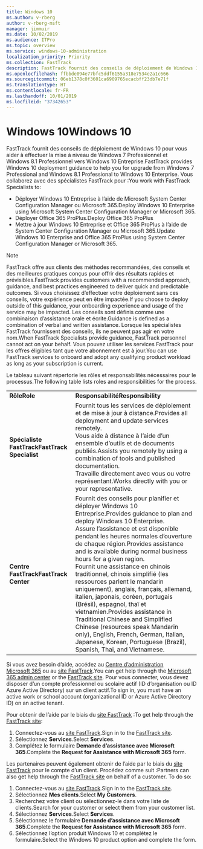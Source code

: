 ```yaml
---
title: Windows 10
ms.author: v-rberg
author: v-rberg-msft
manager: jimmuir
ms.date: 10/02/2019
ms.audience: ITPro
ms.topic: overview
ms.service: windows-10-administration
localization_priority: Priority
ms.collection: FastTrack
description: FastTrack fournit des conseils de déploiement de Windows 10 pour vous aider à effectuer la mise à niveau de Windows 7 Professionnel et Windows 8.1 Professionnel vers Windows 10 Entreprise.
ms.openlocfilehash: ffbbde094e77bfc5ddf6155a318e7534e2a1c666
ms.sourcegitcommit: 06eb1378c0f3601ca6909765ecacbff23db7e71f
ms.translationtype: HT
ms.contentlocale: fr-FR
ms.lasthandoff: 10/01/2019
ms.locfileid: "37342653"
---
```

# <a name="windows-10"></a><span data-ttu-id="eadd9-103">Windows 10</span><span class="sxs-lookup"><span data-stu-id="eadd9-103">Windows 10</span></span>

<span data-ttu-id="eadd9-104">FastTrack fournit des conseils de déploiement de Windows 10 pour vous aider à effectuer la mise à niveau de Windows 7 Professionnel et Windows 8.1 Professionnel vers Windows 10 Entreprise.</span><span class="sxs-lookup"><span data-stu-id="eadd9-104">FastTrack provides Windows 10 deployment guidance to help you for upgrade from Windows 7 Professional and Windows 8.1 Professional to Windows 10 Enterprise.</span></span> <span data-ttu-id="eadd9-105">Vous collaborez avec des spécialistes FastTrack pour :</span><span class="sxs-lookup"><span data-stu-id="eadd9-105">You work with FastTrack Specialists to:</span></span>

- <span data-ttu-id="eadd9-106">Déployer Windows 10 Entreprise à l’aide de Microsoft System Center Configuration Manager ou Microsoft 365.</span><span class="sxs-lookup"><span data-stu-id="eadd9-106">Deploy Windows 10 Enterprise using Microsoft System Center Configuration Manager or Microsoft 365.</span></span>
- <span data-ttu-id="eadd9-107">Déployer Office 365 ProPlus.</span><span class="sxs-lookup"><span data-stu-id="eadd9-107">Deploy Office 365 ProPlus</span></span> 
- <span data-ttu-id="eadd9-108">Mettre à jour Windows 10 Entreprise et Office 365 ProPlus à l’aide de System Center Configuration Manager ou Microsoft 365.</span><span class="sxs-lookup"><span data-stu-id="eadd9-108">Update Windows 10 Enterprise and Office 365 ProPlus using System Center Configuration Manager or Microsoft 365.</span></span>
  
> [!NOTE]
> <span data-ttu-id="eadd9-109">FastTrack offre aux clients des méthodes recommandées, des conseils et des meilleures pratiques conçus pour offrir des résultats rapides et prévisibles.</span><span class="sxs-lookup"><span data-stu-id="eadd9-109">FastTrack provides customers with a recommended approach, guidance, and best practices engineered to deliver quick and predictable outcomes.</span></span> <span data-ttu-id="eadd9-110">Si vous choisissez d’effectuer votre déploiement sans ces conseils, votre expérience peut en être impactée.</span><span class="sxs-lookup"><span data-stu-id="eadd9-110">If you choose to deploy outside of this guidance, your onboarding experience and usage of the service may be impacted.</span></span> <span data-ttu-id="eadd9-111">Les conseils sont définis comme une combinaison d’assistance orale et écrite.</span><span class="sxs-lookup"><span data-stu-id="eadd9-111">Guidance is defined as a combination of verbal and written assistance.</span></span> <span data-ttu-id="eadd9-112">Lorsque les spécialistes FastTrack fournissent des conseils, ils ne peuvent pas agir en votre nom.</span><span class="sxs-lookup"><span data-stu-id="eadd9-112">When FastTrack Specialists provide guidance, FastTrack personnel cannot act on your behalf.</span></span> <span data-ttu-id="eadd9-113">Vous pouvez utiliser les services FastTrack pour les offres éligibles tant que votre abonnement est à jour.</span><span class="sxs-lookup"><span data-stu-id="eadd9-113">You can use FastTrack services to onboard and adopt any qualifying product workload as long as your subscription is current.</span></span>  
    
<span data-ttu-id="eadd9-114">Le tableau suivant répertorie les rôles et responsabilités nécessaires pour le processus.</span><span class="sxs-lookup"><span data-stu-id="eadd9-114">The following table lists roles and responsibilities for the process.</span></span>

|||
|:-----|:-----|
|<span data-ttu-id="eadd9-115">**Rôle**</span><span class="sxs-lookup"><span data-stu-id="eadd9-115">**Role**</span></span> <br/> |<span data-ttu-id="eadd9-116">**Responsabilité**</span><span class="sxs-lookup"><span data-stu-id="eadd9-116">**Responsibility**</span></span> <br/> |
|<span data-ttu-id="eadd9-117">**Spécialiste FastTrack**</span><span class="sxs-lookup"><span data-stu-id="eadd9-117">**FastTrack Specialist**</span></span> <br/> |<span data-ttu-id="eadd9-118">Fournit tous les services de déploiement et de mise à jour à distance.</span><span class="sxs-lookup"><span data-stu-id="eadd9-118">Provides all deployment and update services remotely.</span></span>  <br/> <span data-ttu-id="eadd9-119">Vous aide à distance à l’aide d’un ensemble d’outils et de documents publiés.</span><span class="sxs-lookup"><span data-stu-id="eadd9-119">Assists you remotely by using a combination of tools and published documentation.</span></span> <br/> <span data-ttu-id="eadd9-120">Travaille directement avec vous ou votre représentant.</span><span class="sxs-lookup"><span data-stu-id="eadd9-120">Works directly with you or your representative.</span></span>|
|<span data-ttu-id="eadd9-121">**Centre FastTrack**</span><span class="sxs-lookup"><span data-stu-id="eadd9-121">**FastTrack Center**</span></span>  <br/> |<span data-ttu-id="eadd9-122">Fournit des conseils pour planifier et déployer Windows 10 Entreprise.</span><span class="sxs-lookup"><span data-stu-id="eadd9-122">Provides guidance to plan and deploy Windows 10 Enterprise.</span></span>   <br/> <span data-ttu-id="eadd9-123">Assure l’assistance et est disponible pendant les heures normales d’ouverture de chaque région.</span><span class="sxs-lookup"><span data-stu-id="eadd9-123">Provides assistance and is available during normal business hours for a given region.</span></span> <br/> <span data-ttu-id="eadd9-124">Fournit une assistance en chinois traditionnel, chinois simplifié (les ressources parlent le mandarin uniquement), anglais, français, allemand, italien, japonais, coréen, portugais (Brésil), espagnol, thaï et vietnamien.</span><span class="sxs-lookup"><span data-stu-id="eadd9-124">Provides assistance in Traditional Chinese and Simplified Chinese (resources speak Mandarin only), English, French, German, Italian, Japanese, Korean, Portuguese (Brazil), Spanish, Thai, and Vietnamese.</span></span>|
 
<span data-ttu-id="eadd9-125">Si vous avez besoin d’aide, accédez au [Centre d’administration Microsoft 365](https://go.microsoft.com/fwlink/?linkid=2032704) ou au [site FastTrack](https://go.microsoft.com/fwlink/?linkid=780698).</span><span class="sxs-lookup"><span data-stu-id="eadd9-125">You can get help through the [Microsoft 365 admin center](https://go.microsoft.com/fwlink/?linkid=2032704) or the [FastTrack site](https://go.microsoft.com/fwlink/?linkid=780698).</span></span> <span data-ttu-id="eadd9-126">Pour vous connecter, vous devez disposer d’un compte professionnel ou scolaire actif (ID d’organisation ou ID Azure Active Directory) sur un client actif.</span><span class="sxs-lookup"><span data-stu-id="eadd9-126">To sign in, you must have an active work or school account (organizational ID or Azure Active Directory ID) on an active tenant.</span></span> 

<span data-ttu-id="eadd9-127">Pour obtenir de l’aide par le biais du [site FastTrack](https://go.microsoft.com/fwlink/?linkid=780698) :</span><span class="sxs-lookup"><span data-stu-id="eadd9-127">To get help through the [FastTrack site](https://go.microsoft.com/fwlink/?linkid=780698):</span></span> 
1.  <span data-ttu-id="eadd9-128">Connectez-vous au [site FastTrack](https://go.microsoft.com/fwlink/?linkid=780698).</span><span class="sxs-lookup"><span data-stu-id="eadd9-128">Sign in to the [FastTrack site](https://go.microsoft.com/fwlink/?linkid=780698).</span></span> 
2.  <span data-ttu-id="eadd9-129">Sélectionnez **Services**.</span><span class="sxs-lookup"><span data-stu-id="eadd9-129">Select **Services**.</span></span>
3.  <span data-ttu-id="eadd9-130">Complétez le formulaire **Demande d’assistance avec Microsoft 365**.</span><span class="sxs-lookup"><span data-stu-id="eadd9-130">Complete the **Request for Assistance with Microsoft 365** form.</span></span>
  
<span data-ttu-id="eadd9-p104">Les partenaires peuvent également obtenir de l’aide par le biais du [site FastTrack](https://go.microsoft.com/fwlink/?linkid=780698) pour le compte d’un client. Procédez comme suit :</span><span class="sxs-lookup"><span data-stu-id="eadd9-p104">Partners can also get help through the [FastTrack site](https://go.microsoft.com/fwlink/?linkid=780698) on behalf of a customer. To do so:</span></span>
1.  <span data-ttu-id="eadd9-133">Connectez-vous au [site FastTrack](https://go.microsoft.com/fwlink/?linkid=780698).</span><span class="sxs-lookup"><span data-stu-id="eadd9-133">Sign in to the [FastTrack site](https://go.microsoft.com/fwlink/?linkid=780698).</span></span> 
2.  <span data-ttu-id="eadd9-134">Sélectionnez **Mes clients**.</span><span class="sxs-lookup"><span data-stu-id="eadd9-134">Select **My Customers**.</span></span>
3.  <span data-ttu-id="eadd9-135">Recherchez votre client ou sélectionnez-le dans votre liste de clients.</span><span class="sxs-lookup"><span data-stu-id="eadd9-135">Search for your customer or select them from your customer list.</span></span>
4.  <span data-ttu-id="eadd9-136">Sélectionnez **Services**.</span><span class="sxs-lookup"><span data-stu-id="eadd9-136">Select **Services**.</span></span>
5.  <span data-ttu-id="eadd9-137">Sélectionnez le formulaire **Demande d’assistance avec Microsoft 365**.</span><span class="sxs-lookup"><span data-stu-id="eadd9-137">Complete the **Request for Assistance with Microsoft 365** form.</span></span>
6.  <span data-ttu-id="eadd9-138">Sélectionnez l’option produit Windows 10 et complétez le formulaire.</span><span class="sxs-lookup"><span data-stu-id="eadd9-138">Select the Windows 10 product option and complete the form.</span></span>
 